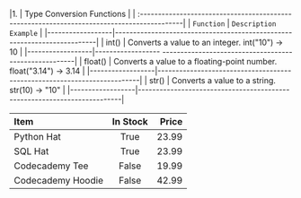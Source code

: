 |1.  |                         Type Conversion Functions                                     |
|  :------------------------------------------------------------------------------------------|
|   `Function`     |           	`Description	Example`                                       |
|------------------|-------------------------------------------------------------------------|
|    int()         |	 Converts a value to an integer.	int("10") → 10                       |
|------------------|------------------ ------------------------------------------------------|
|    float()       |	 Converts a value to a floating-point number.	float("3.14") → 3.14     |
|------------------|-------------------------------------------------------------------------|
|    str()         |   Converts a value to a string.	str(10) → "10"                         |
|------------------|-------------------------------------------------------------------------|

| Item              | In Stock | Price |
| :---------------- | :------: | ----: |
| Python Hat        |   True   | 23.99 |
| SQL Hat           |   True   | 23.99 |
| Codecademy Tee    |  False   | 19.99 |
| Codecademy Hoodie |  False   | 42.99 |
